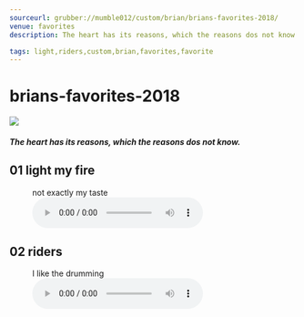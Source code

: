 ```yaml
---
sourceurl: grubber://mumble012/custom/brian/brians-favorites-2018/
venue: favorites
description: The heart has its reasons, which the reasons dos not know. 

tags: light,riders,custom,brian,favorites,favorite
---
```


# brians-favorites-2018

<div><div><img src="/images/abhdlogo300.png" class="img300" alt="
"/><h4><i>The heart has its reasons, which the reasons dos not know.</i></h4><p>
</p></div></div>



<div><h2>01    light my fire</h2><figure><figcaption>not exactly my taste</figcaption><audio controls><source src="https://billdonner.com/foobly/lightmyfire.mp3" type="audio/mpeg"/></audio></figure></div><div><h2>02    riders</h2><figure><figcaption>I like the drumming</figcaption><audio controls><source src="https://billdonner.com/foobly/lightmyfire.mp3" type="audio/mpeg"/></audio></figure></div>